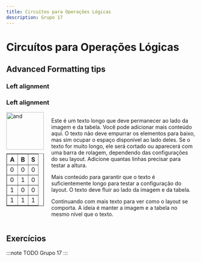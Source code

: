 ```yaml
---
title: Circuítos para Operações Lógicas
description: Grupo 17
---
```


# Circuítos para Operações Lógicas

## Advanced Formatting tips

### Left alignment

### Left alignment

<div style="display: flex; align-items: flex-start;">
    <div style="margin-right: 20px; display: flex; flex-direction: column; align-items: flex-start;">
        <img width="100" height="100" src="https://github.com/user-attachments/assets/61362703-a2e5-4e71-b87b-4756670b1ce8" alt="and">
        <table border="1" style="margin-top: 10px;">
            <tr><th>A</th><th>B</th><th>S</th></tr>
            <tr><td>0</td><td>0</td><td>0</td></tr>
            <tr><td>0</td><td>1</td><td>0</td></tr>
            <tr><td>1</td><td>0</td><td>0</td></tr>
            <tr><td>1</td><td>1</td><td>1</td></tr>
        </table>
    </div>
    <div style="max-width: 400px; flex-grow: 1;">
        <p>Este é um texto longo que deve permanecer ao lado da imagem e da tabela. Você pode adicionar mais conteúdo aqui. O texto não deve empurrar os elementos para baixo, mas sim ocupar o espaço disponível ao lado deles. Se o texto for muito longo, ele será cortado ou aparecerá com uma barra de rolagem, dependendo das configurações do seu layout. Adicione quantas linhas precisar para testar a altura.</p>
        <p>Mais conteúdo para garantir que o texto é suficientemente longo para testar a configuração do layout. O texto deve fluir ao lado da imagem e da tabela.</p>
        <p>Continuando com mais texto para ver como o layout se comporta. A ideia é manter a imagem e a tabela no mesmo nível que o texto.</p>
    </div>
</div>

## Exercícios

:::note TODO
Grupo 17
:::
